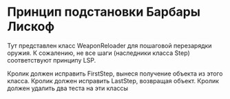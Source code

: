 # Принцип подстановки Барбары Лискоф
Тут представлен класс WeaponReloader для пошаговой перезарядки оружия.
К сожалению, не все шаги (наследники класса Step) соответствуют принципу LSP.   

Кролик должен исправить FirstStep, вынеся получение объекта из этого класса.
Кролик должен исправить LastStep, возвращая объект.
Кролик должен удалить два теста на эти классы
